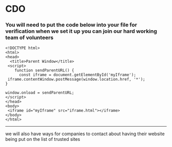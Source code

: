 <h1>CDO</h1><h3>
You will need to put the code below into your file for verification
when we set it up you can join our hard working team of volunteers
</h3>

    <!DOCTYPE html>
    <html>
    <head>
      <title>Parent Window</title>
     <script>
        function sendParentURL() {
          const iframe = document.getElementById('myIframe');
     iframe.contentWindow.postMessage(window.location.href, '*');
    }
    
    window.onload = sendParentURL;
    </script>
    </head>
    <body>
     <iframe id="myIframe" src="iframe.html"></iframe>
    </body>
    </html>
<hr>

we will also have ways for companies to contact about having their website being put on the list of trusted sites
